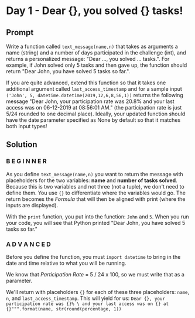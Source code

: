 # Day 1 - Dear {}, you solved {} tasks!

## Prompt

Write a function called `text_message(name,n)` that takes as arguments a name (string) and a number of days participated in the challenge (int), and returns a personalized message: "Dear ..., you solved ... tasks.". For example, if John solved only 5 tasks and then gave up, the function should return "Dear John, you have solved 5 tasks so far.".

If you are quite advanced, extend this function so that it takes one additional argument called `last_access_timestamp` and for a sample input `('John', 5, datetime.datetime(2019,12,6,8,56,1))` returns the following message "Dear John, your participation rate was 20.8% and your last access was on 06-12-2019 at 08:56:01 AM." (the participation rate is just 5/24 rounded to one decimal place). Ideally, your updated function should have the date parameter specified as None by default so that it matches both input types!

## Solution

### B E G I N N E R
As you define `text_message(name,n)` you want to return the message with placeholders for the two variables: **name** and **number of tasks solved**. Because this is two variables and not three (not a tuple), we don't need to define them. You use `{}` to differentiate where the variables would go. The return becomes the *Formula* that will then be aligned with print (where the inputs are displayed).

With the `print` function, you put into the function: `John` and `5`. When you run your code, you will see that Python printed "Dear John, you have solved 5 tasks so far."

### A D V A N C E D

Before you define the function, you must `import datetime` to bring in the date and time relative to what you will be running.

We know that *Participation Rate* = 5 / 24 x 100, so we must write that as a parameter.

We'll return with placeholders `{}` for each of these three placeholders: `name`, `n`, and `last_access_timestamp`. This will yield for us: `Dear {}, your participation rate was {}% \ and your last access was on {} at {}""".format(name, str(round(percentage, 1))`
